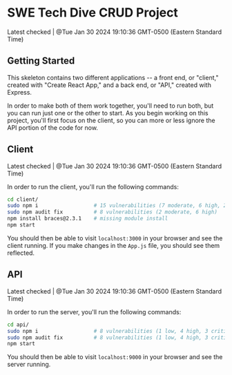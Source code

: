 # SWE Tech Dive CRUD Project

Latest checked | @Tue Jan 30 2024 19:10:36 GMT-0500 (Eastern Standard Time)

## Getting Started

This skeleton contains two different applications -- a front end, or "client," created with "Create React App," and a back end, or "API," created with Express. 

In order to make both of them work together, you'll need to run both, but you can run just one or the other to start. As you begin working on this project, you'll first focus on the client, so you can more or less ignore the API portion of the code for now.

## Client

Latest checked | @Tue Jan 30 2024 19:10:36 GMT-0500 (Eastern Standard Time)

In order to run the client, you'll run the following commands:

```bash
cd client/
sudo npm i                  # 15 vulnerabilities (7 moderate, 6 high, 2 critical) 
sudo npm audit fix          # 8 vulnerabilities (2 moderate, 6 high)
npm install braces@2.3.1    # missing module install
npm start
```

You should then be able to visit `localhost:3000` in your browser and see the client running. If you make changes in the `App.js` file, you should see them reflected.

## API

Latest checked | @Tue Jan 30 2024 19:10:36 GMT-0500 (Eastern Standard Time)

In order to run the server, you'll run the following commands:

```bash
cd api/
sudo npm i                  # 8 vulnerabilities (1 low, 4 high, 3 critical)
sudo npm audit fix          # 8 vulnerabilities (1 low, 4 high, 3 critical)
npm start
```

You should then be able to visit `localhost:9000` in your browser and see the server running.
